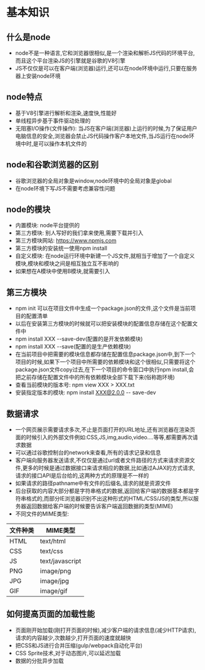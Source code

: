 # 基本知识

## 什么是node

* node不是一种语言,它和浏览器很相似,是一个渲染和解析JS代码的环境平台,而且这个平台渲染JS的引擎就是谷歌的V8引擎
* JS不仅仅是可以在客户端(浏览器)运行,还可以在node环境中运行,只要在服务器上安装node环境

## node特点

* 基于V8引擎进行解析和渲染,速度快,性能好
* 单线程异步基于事件驱动处理的
* 无阻塞I/O操作(文件操作): 当JS在客户端(浏览器)上运行的时候,为了保证用户电脑信息的安全,浏览器会禁止JS代码操作客户本地文件,当JS运行在node环境中时,是可以操作本机文件的

## node和谷歌浏览器的区别

* 谷歌浏览器的全局对象是window,node环境中的全局对象是global
* 在node环境下写JS不需要考虑兼容性问题

## node的模块

* 内置模块: node平台提供的
* 第三方模块: 别人写好的我们拿来使用,需要下载并引入
* 第三方模块网站: https://www.npmjs.com
* 第三方模块的安装统一使用npm install
* 自定义模块: 在node运行环境中新建一个JS文件,就相当于增加了一个自定义模块,模块和模块之间是相互独立互不影响的
* 如果想在A模块中使用B模块,就需要引入

## 第三方模块

* npm init 可以在项目文件中生成一个package.json的文件,这个文件是当前项目的配置清单
* 以后在安装第三方模块的时候就可以把安装模块的配置信息存储在这个配置文件中
* npm install XXX --save-dev(配置的是开发依赖模块)
* npm install XXX --save(配置的是生产依赖模块)
* 在当前项目中把需要的模块信息都存储在配置信息package.json中,到下一个项目的时候,如果下一个项目中所需要的依赖模块和这个很相似,只需要将这个package.json文件copy过去,在下一个项目的命令窗口中执行npm install,会把之前存储在配置文件中的所有依赖模块全部下载下来(俗称跑环境)
* 查看当前模块的版本号: npm view XXX > XXX.txt
* 安装指定版本的模块: npm install XXX@2.0.0 -- save-dev

## 数据请求

* 一个网页展示需要请求多次,不止是页面打开的URL地址,还有浏览器在渲染页面的时候引入的外部文件例如:CSS,JS,img,audio,video....等等,都需要再次请求数据
* 可以通过谷歌控制台的network来查看,所有的请求记录和信息
* 客户端向服务器发送请求,不仅仅是通过url或者文件路径的方式来请求资源文件,更多的时候是通过数据接口来请求相应的数据,比如通过AJAX的方式请求,请求的接口API是后台给的,这两种方式的原理是不一样的
* 如果请求的路径pathname中有文件的后缀名,请求的就是资源文件
* 后台获取的内容大部分都是字符串格式的数据,返回给客户端的数据基本都是字符串格式的,而部分IE浏览器识别不出这种形式的HTML/CSS/JS的类型,所以服务器返回数据给客户端的时候要告诉客户端返回数据的类型(MIME)
* 不同文件的MIME类型:

| 文件种类 | MIME类型 |
| :----- | -------- |
| HTML  | text/html |
| CSS   | text/css  |
| JS    | text/javascript | 
| PNG   |   image/png  |
| JPG   |   image/jpg |
| GIF 　|    image/gif |

## 如何提高页面的加载性能

* 页面刚开始加载(刚打开页面的时候),减少客户端的请求信息(减少HTTP请求),请求的内容越少,次数越少,打开页面的速度就越快
* 把CSS和JS进行合并压缩(gulp/webpack自动化平台)
* CSS Sprite技术,对于动态图片,可以延迟加载
* 数据的分批异步加载
